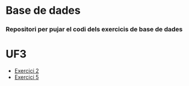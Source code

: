 # Base de dades

### Repositori per pujar el codi dels exercicis de base de dades
# UF3
- [Exercici 2](https://github.com/DavidRomero839028432/Base-de-dades/blob/main/UF3/Exercici%202.md) 
- [Exercici 5](https://github.com/DavidRomero839028432/Base-de-dades/blob/main/UF3/Exercici%205.md)
